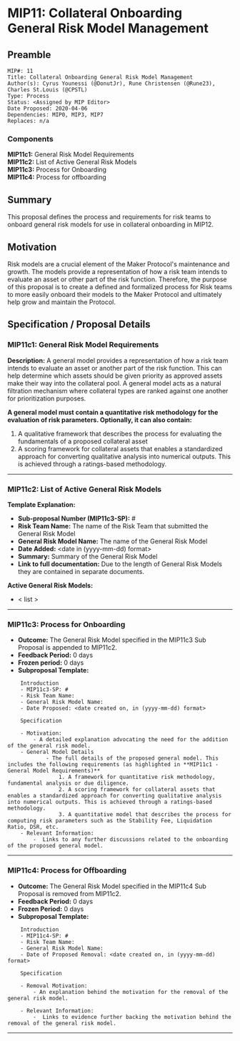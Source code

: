 # MIP11: Collateral Onboarding General Risk Model Management

## Preamble
```
MIP#: 11
Title: Collateral Onboarding General Risk Model Management
Author(s): Cyrus Younessi (@DonutJr), Rune Christensen (@Rune23), Charles St.Louis (@CPSTL)
Type: Process
Status: <Assigned by MIP Editor>
Date Proposed: 2020-04-06
Dependencies: MIP0, MIP3, MIP7
Replaces: n/a
```
### Components
**MIP11c1:** General Risk Model Requirements  
**MIP11c2:** List of Active General Risk Models  
**MIP11c3:** Process for Onboarding  
**MIP11c4:** Process for offboarding  

## Summary

This proposal defines the process and requirements for risk teams to onboard general risk models for use in collateral onboarding in MIP12.

## Motivation

Risk models are a crucial element of the Maker Protocol's maintenance and growth. The models provide a representation of how a risk team intends to evaluate an asset or other part of the risk function. Therefore, the purpose of this proposal is to create a defined and formalized process for Risk teams to more easily onboard their models to the Maker Protocol and ultimately help grow and maintain the Protocol.

## Specification / Proposal Details

### MIP11c1: General Risk Model Requirements

**Description:** A general model provides a representation of how a risk team intends to evaluate an asset or another part of the risk function. This can help determine which assets should be given priority as approved assets make their way into the collateral pool. A general model acts as a natural filtration mechanism where collateral types are ranked against one another for prioritization purposes. 

**A general model must contain a quantitative risk methodology for the evaluation of risk parameters. Optionally, it can also contain:** 

1. A qualitative framework that describes the process for evaluating the fundamentals of a proposed collateral asset
2. A scoring framework for collateral assets that enables a standardized approach for converting qualitative analysis into numerical outputs. This is achieved through a ratings-based methodology.

---

### MIP11c2: List of Active General Risk Models

**Template Explanation:**
- **Sub-proposal Number (MIP11c3-SP):** #
- **Risk Team Name:** The name of the Risk Team that submitted the General Risk Model
- **General Risk Model Name:** The name of the General Risk Model
- **Date Added:** <date in (yyyy-mm-dd) format>
- **Summary:** Summary of the General Risk Model
- **Link to full documentation:** Due to the length of General Risk Models they are contained in separate documents.

**Active General Risk Models:**

- < list >

---

### MIP11c3: Process for Onboarding

- **Outcome:** The General Risk Model specified in the MIP11c3 Sub Proposal is appended to MIP11c2.
- **Feedback Period:** 0 days
- **Frozen period:** 0 days
- **Subproposal Template:**
```
    Introduction
    - MIP11c3-SP: #
    - Risk Team Name:  
    - General Risk Model Name: 
    - Date Proposed: <date created on, in (yyyy-mm-dd) format>
    
    Specification 
        
    - Motivation:
        - A detailed explanation advocating the need for the addition of the general risk model. 
    - General Model Details
    		- The full details of the proposed general model. This includes the following requirements (as highlighted in **MIP11c1 - General Model Requirements)**
    			1. A framework for quantitative risk methodology, fundamental analysis or due diligence.  
    			2. A scoring framework for collateral assets that enables a standardized approach for converting qualitative analysis into numerical outputs. This is achieved through a ratings-based methodology.
    			3. A quantitative model that describes the process for computing risk parameters such as the Stability Fee, Liquidation Ratio, DSR, etc.
    - Relevant Information:
    	-  Links to any further discussions related to the onboarding of the proposed general model. 
```
---

### MIP11c4: Process for Offboarding

- **Outcome:** The General Risk Model specified in the MIP11c4 Sub Proposal is removed from MIP11c2.
- **Feedback Period:** 0 days
- **Frozen Period:** 0 days
- **Subproposal Template:**
```
    Introduction
    - MIP11c4-SP: #
    - Risk Team Name:  
    - General Risk Model Name: 
    - Date of Proposed Removal: <date created on, in (yyyy-mm-dd) format>
    
    Specification
        
    - Removal Motivation:
        - An explanation behind the motivation for the removal of the general risk model. 
    
    - Relevant Information:
    	-  Links to evidence further backing the motivation behind the removal of the general risk model.
```
---

